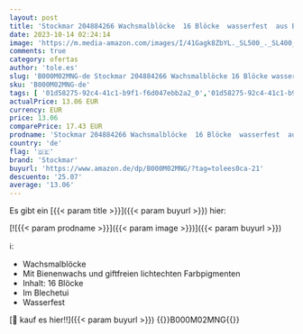 ```yaml
---
layout: post
title: 'Stockmar 204884266 Wachsmalblöcke  16 Blöcke  wasserfest  aus Bienenwachs  im Blechetui '
date: 2023-10-14 02:24:14
image: 'https://m.media-amazon.com/images/I/41Gagk8ZbYL._SL500_._SL400_.jpg'
comments: true
category: ofertas
author: 'tole.es'
slug: 'B000M02MNG-de Stockmar 204884266 Wachsmalblöcke 16 Blöcke wasserfest aus...'
sku: 'B000M02MNG-de'
tags: [ '01d58275-92c4-41c1-b9f1-f6d047ebb2a2_0','01d58275-92c4-41c1-b9f1-f6d047ebb2a2_1501','Arborist Merchandising Root','Basteln, Malen & Handarbeiten','Bürobedarf & Schreibwaren','Custom Stores','Kerzenherstellung','Kerzenwachs','Küche, Haushalt & Wohnen','Schulbedarf Einkaufshilfe','Self Service','stockmar','🇩🇪', ]
actualPrice: 13.06 EUR
currency: EUR
price: 13.06
comparePrice: 17.43 EUR
prodname: 'Stockmar 204884266 Wachsmalblöcke  16 Blöcke  wasserfest  aus Bienenwachs  im Blechetui '
country: 'de'
flag: '🇩🇪'
brand: 'Stockmar'
buyurl: 'https://www.amazon.de/dp/B000M02MNG/?tag=tolees0ca-21'
descuento: '25.07'
average: '13.06'
---
```


Es gibt ein [{{< param title >}}]({{< param buyurl >}}) hier:

[![{{< param prodname >}}]({{< param image >}})]({{< param buyurl >}})

ℹ️:

- Wachsmalblöcke
- Mit Bienenwachs und giftfreien lichtechten Farbpigmenten
- Inhalt: 16 Blöcke
- Im Blechetui
- Wasserfest

[🛒 kauf es hier!!]({{< param buyurl >}})
{{<world>}}B000M02MNG{{</world>}}
